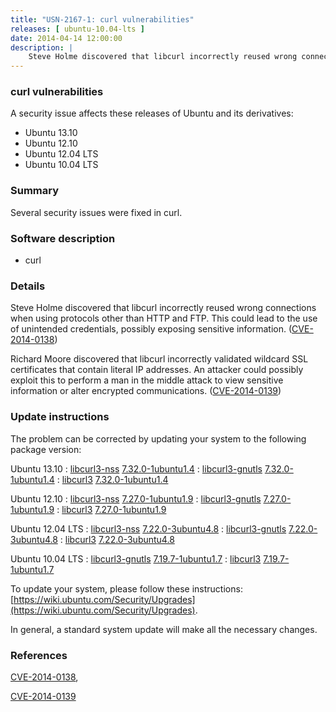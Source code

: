 ```yaml
---
title: "USN-2167-1: curl vulnerabilities"
releases: [ ubuntu-10.04-lts ]
date: 2014-04-14 12:00:00
description: |
    Steve Holme discovered that libcurl incorrectly reused wrong connections when using protocols other than HTTP and FTP. This could lead to the use of unintended credentials, possibly exposing sensitive information. ([CVE-2014-0138](http://people.ubuntu.com/~ubuntu-security/cve/CVE-2014-0138))
--- 
```

 
### curl vulnerabilities

A security issue affects these releases of Ubuntu and its derivatives:

* Ubuntu 13.10
* Ubuntu 12.10
* Ubuntu 12.04 LTS
* Ubuntu 10.04 LTS

### Summary

Several security issues were fixed in curl. 

### Software description

* curl 

### Details

Steve Holme discovered that libcurl incorrectly reused wrong connections when using protocols other than HTTP and FTP. This could lead to the use of unintended credentials, possibly exposing sensitive information. ([CVE-2014-0138](http://people.ubuntu.com/~ubuntu-security/cve/CVE-2014-0138))

Richard Moore discovered that libcurl incorrectly validated wildcard SSL certificates that contain literal IP addresses. An attacker could possibly exploit this to perform a man in the middle attack to view sensitive information or alter encrypted communications. ([CVE-2014-0139](http://people.ubuntu.com/~ubuntu-security/cve/CVE-2014-0139)) 

### Update instructions

The problem can be corrected by updating your system to the following package version:

Ubuntu 13.10
 : [libcurl3-nss](https://launchpad.net/ubuntu/+source/curl) <span> [7.32.0-1ubuntu1.4](https://launchpad.net/ubuntu/+source/curl/7.32.0-1ubuntu1.4) </span> 
 : [libcurl3-gnutls](https://launchpad.net/ubuntu/+source/curl) <span> [7.32.0-1ubuntu1.4](https://launchpad.net/ubuntu/+source/curl/7.32.0-1ubuntu1.4) </span> 
 : [libcurl3](https://launchpad.net/ubuntu/+source/curl) <span> [7.32.0-1ubuntu1.4](https://launchpad.net/ubuntu/+source/curl/7.32.0-1ubuntu1.4) </span> 

Ubuntu 12.10
 : [libcurl3-nss](https://launchpad.net/ubuntu/+source/curl) <span> [7.27.0-1ubuntu1.9](https://launchpad.net/ubuntu/+source/curl/7.27.0-1ubuntu1.9) </span> 
 : [libcurl3-gnutls](https://launchpad.net/ubuntu/+source/curl) <span> [7.27.0-1ubuntu1.9](https://launchpad.net/ubuntu/+source/curl/7.27.0-1ubuntu1.9) </span> 
 : [libcurl3](https://launchpad.net/ubuntu/+source/curl) <span> [7.27.0-1ubuntu1.9](https://launchpad.net/ubuntu/+source/curl/7.27.0-1ubuntu1.9) </span> 

Ubuntu 12.04 LTS
 : [libcurl3-nss](https://launchpad.net/ubuntu/+source/curl) <span> [7.22.0-3ubuntu4.8](https://launchpad.net/ubuntu/+source/curl/7.22.0-3ubuntu4.8) </span> 
 : [libcurl3-gnutls](https://launchpad.net/ubuntu/+source/curl) <span> [7.22.0-3ubuntu4.8](https://launchpad.net/ubuntu/+source/curl/7.22.0-3ubuntu4.8) </span> 
 : [libcurl3](https://launchpad.net/ubuntu/+source/curl) <span> [7.22.0-3ubuntu4.8](https://launchpad.net/ubuntu/+source/curl/7.22.0-3ubuntu4.8) </span> 

Ubuntu 10.04 LTS
 : [libcurl3-gnutls](https://launchpad.net/ubuntu/+source/curl) <span> [7.19.7-1ubuntu1.7](https://launchpad.net/ubuntu/+source/curl/7.19.7-1ubuntu1.7) </span> 
 : [libcurl3](https://launchpad.net/ubuntu/+source/curl) <span> [7.19.7-1ubuntu1.7](https://launchpad.net/ubuntu/+source/curl/7.19.7-1ubuntu1.7) </span> 

To update your system, please follow these instructions: [https://wiki.ubuntu.com/Security/Upgrades](https://wiki.ubuntu.com/Security/Upgrades).

In general, a standard system update will make all the necessary changes. 

### References

 [CVE-2014-0138](http://people.ubuntu.com/~ubuntu-security/cve/CVE-2014-0138), 

 [CVE-2014-0139](http://people.ubuntu.com/~ubuntu-security/cve/CVE-2014-0139)
 
